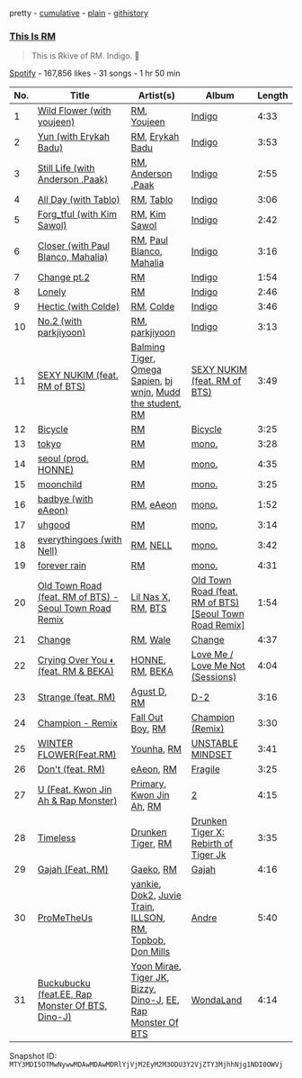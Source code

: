pretty - [cumulative](/playlists/cumulative/37i9dQZF1DXa3GFRsPDpwq.md) - [plain](/playlists/plain/37i9dQZF1DXa3GFRsPDpwq) - [githistory](https://github.githistory.xyz/mackorone/spotify-playlist-archive/blob/main/playlists/plain/37i9dQZF1DXa3GFRsPDpwq)

### [This Is RM](https://open.spotify.com/playlist/37i9dQZF1DXa3GFRsPDpwq)

> This is Rkive of RM\. Indigo\. 💜

[Spotify](https://open.spotify.com/user/spotify) - 167,856 likes - 31 songs - 1 hr 50 min

| No. | Title | Artist(s) | Album | Length |
|---|---|---|---|---|
| 1 | [Wild Flower \(with youjeen\)](https://open.spotify.com/track/1AZjCZSGEjlxUufFQwSszF) | [RM](https://open.spotify.com/artist/2auC28zjQyVTsiZKNgPRGs), [Youjeen](https://open.spotify.com/artist/4wVcCedmr7FHtUlFnIeJIG) | [Indigo](https://open.spotify.com/album/2wGinO7YWLHN2sULIr4a7v) | 4:33 |
| 2 | [Yun \(with Erykah Badu\)](https://open.spotify.com/track/3F3PuqGinS2T1ePmjUTw9t) | [RM](https://open.spotify.com/artist/2auC28zjQyVTsiZKNgPRGs), [Erykah Badu](https://open.spotify.com/artist/7IfculRW2WXyzNQ8djX8WX) | [Indigo](https://open.spotify.com/album/2wGinO7YWLHN2sULIr4a7v) | 3:53 |
| 3 | [Still Life \(with Anderson .Paak\)](https://open.spotify.com/track/3p4N6mBFv42M8dI8SUoPre) | [RM](https://open.spotify.com/artist/2auC28zjQyVTsiZKNgPRGs), [Anderson .Paak](https://open.spotify.com/artist/3jK9MiCrA42lLAdMGUZpwa) | [Indigo](https://open.spotify.com/album/2wGinO7YWLHN2sULIr4a7v) | 2:55 |
| 4 | [All Day \(with Tablo\)](https://open.spotify.com/track/3PgnXyzWXrEoE0oQdLMF3M) | [RM](https://open.spotify.com/artist/2auC28zjQyVTsiZKNgPRGs), [Tablo](https://open.spotify.com/artist/3NdOtTPPaXrCyC7Lpmzyhv) | [Indigo](https://open.spotify.com/album/2wGinO7YWLHN2sULIr4a7v) | 3:06 |
| 5 | [Forg\_tful \(with Kim Sawol\)](https://open.spotify.com/track/1mrS1j5cwaffpXsthTb2Qx) | [RM](https://open.spotify.com/artist/2auC28zjQyVTsiZKNgPRGs), [Kim Sawol](https://open.spotify.com/artist/08J6v4qHZz06ua0qAicWmE) | [Indigo](https://open.spotify.com/album/2wGinO7YWLHN2sULIr4a7v) | 2:42 |
| 6 | [Closer \(with Paul Blanco, Mahalia\)](https://open.spotify.com/track/0Cuwd86fyu0lPVokzTp8Hu) | [RM](https://open.spotify.com/artist/2auC28zjQyVTsiZKNgPRGs), [Paul Blanco](https://open.spotify.com/artist/2fiGm496AG7ePURQiSSJIw), [Mahalia](https://open.spotify.com/artist/16rCzZOMQX7P8Kmn5YKexI) | [Indigo](https://open.spotify.com/album/2wGinO7YWLHN2sULIr4a7v) | 3:16 |
| 7 | [Change pt.2](https://open.spotify.com/track/2hMvhh9FiCB6njOYR7tkT8) | [RM](https://open.spotify.com/artist/2auC28zjQyVTsiZKNgPRGs) | [Indigo](https://open.spotify.com/album/2wGinO7YWLHN2sULIr4a7v) | 1:54 |
| 8 | [Lonely](https://open.spotify.com/track/49iPCmLYg3SS8r2MXcbR1N) | [RM](https://open.spotify.com/artist/2auC28zjQyVTsiZKNgPRGs) | [Indigo](https://open.spotify.com/album/2wGinO7YWLHN2sULIr4a7v) | 2:46 |
| 9 | [Hectic \(with Colde\)](https://open.spotify.com/track/3ZCuqvHYhjDlliRH9oCs77) | [RM](https://open.spotify.com/artist/2auC28zjQyVTsiZKNgPRGs), [Colde](https://open.spotify.com/artist/3VQDqjQ4wJyw8PzpGdlZpB) | [Indigo](https://open.spotify.com/album/2wGinO7YWLHN2sULIr4a7v) | 3:46 |
| 10 | [No.2 \(with parkjiyoon\)](https://open.spotify.com/track/2sXaFMTkBHYrEgfGJ2y27a) | [RM](https://open.spotify.com/artist/2auC28zjQyVTsiZKNgPRGs), [parkjiyoon](https://open.spotify.com/artist/2NVYd7nCno3gh2Bz9pWtfi) | [Indigo](https://open.spotify.com/album/2wGinO7YWLHN2sULIr4a7v) | 3:13 |
| 11 | [SEXY NUKIM \(feat\. RM of BTS\)](https://open.spotify.com/track/1XkMxUilV0E3ChDERZJUEq) | [Balming Tiger](https://open.spotify.com/artist/6vbKIm1WsvhMMDpthYONc1), [Omega Sapien](https://open.spotify.com/artist/46KQM3HJyONaKRTbcfNPlU), [bj wnjn](https://open.spotify.com/artist/4E4TZnDHlrhclSJgeund1d), [Mudd the student](https://open.spotify.com/artist/4xHlg3Tcv7TZZzFq0aW2hQ), [RM](https://open.spotify.com/artist/2auC28zjQyVTsiZKNgPRGs) | [SEXY NUKIM \(feat\. RM of BTS\)](https://open.spotify.com/album/7osIz9TFdxYQAm4fgakanT) | 3:49 |
| 12 | [Bicycle](https://open.spotify.com/track/5zvLKLuTQvN8BzdQtOSBd3) | [RM](https://open.spotify.com/artist/2auC28zjQyVTsiZKNgPRGs) | [Bicycle](https://open.spotify.com/album/2h9WH7UD0s15x8Ho5OCs8h) | 3:25 |
| 13 | [tokyo](https://open.spotify.com/track/2YCTRzLwXgiNvbod8xuCHl) | [RM](https://open.spotify.com/artist/2auC28zjQyVTsiZKNgPRGs) | [mono.](https://open.spotify.com/album/1vsTrL1h2bRHP1kUPvlIyb) | 3:28 |
| 14 | [seoul \(prod\. HONNE\)](https://open.spotify.com/track/1sKsYTGy8XfHjCYqcudqG5) | [RM](https://open.spotify.com/artist/2auC28zjQyVTsiZKNgPRGs) | [mono.](https://open.spotify.com/album/1vsTrL1h2bRHP1kUPvlIyb) | 4:35 |
| 15 | [moonchild](https://open.spotify.com/track/6BnciRM9jyEP9cEjvoN5eI) | [RM](https://open.spotify.com/artist/2auC28zjQyVTsiZKNgPRGs) | [mono.](https://open.spotify.com/album/1vsTrL1h2bRHP1kUPvlIyb) | 3:25 |
| 16 | [badbye \(with eAeon\)](https://open.spotify.com/track/6CYJojwhuUyTTL5G6AsDHf) | [RM](https://open.spotify.com/artist/2auC28zjQyVTsiZKNgPRGs), [eAeon](https://open.spotify.com/artist/3ZSbXArE6mxOleJnsumK4u) | [mono.](https://open.spotify.com/album/1vsTrL1h2bRHP1kUPvlIyb) | 1:52 |
| 17 | [uhgood](https://open.spotify.com/track/5u9Pr2CujzeWFZJPALBPqQ) | [RM](https://open.spotify.com/artist/2auC28zjQyVTsiZKNgPRGs) | [mono.](https://open.spotify.com/album/1vsTrL1h2bRHP1kUPvlIyb) | 3:14 |
| 18 | [everythingoes \(with Nell\)](https://open.spotify.com/track/0ZUtat3yQpzMRMJ9Qmz5k0) | [RM](https://open.spotify.com/artist/2auC28zjQyVTsiZKNgPRGs), [NELL](https://open.spotify.com/artist/5WY88tCMFA6J6vqSN3MmDZ) | [mono.](https://open.spotify.com/album/1vsTrL1h2bRHP1kUPvlIyb) | 3:42 |
| 19 | [forever rain](https://open.spotify.com/track/42DD4cLqkprJPih3YxXkAO) | [RM](https://open.spotify.com/artist/2auC28zjQyVTsiZKNgPRGs) | [mono.](https://open.spotify.com/album/1vsTrL1h2bRHP1kUPvlIyb) | 4:31 |
| 20 | [Old Town Road \(feat\. RM of BTS\) \- Seoul Town Road Remix](https://open.spotify.com/track/6woeVu3fVMflqen1t4N6pg) | [Lil Nas X](https://open.spotify.com/artist/7jVv8c5Fj3E9VhNjxT4snq), [RM](https://open.spotify.com/artist/2auC28zjQyVTsiZKNgPRGs), [BTS](https://open.spotify.com/artist/3Nrfpe0tUJi4K4DXYWgMUX) | [Old Town Road \(feat\. RM of BTS\) \[Seoul Town Road Remix\]](https://open.spotify.com/album/7CQho9XJ69KLTUdM9vUZyW) | 1:54 |
| 21 | [Change](https://open.spotify.com/track/4L3HQD7tbXCPpO9Ps7rgdm) | [RM](https://open.spotify.com/artist/2auC28zjQyVTsiZKNgPRGs), [Wale](https://open.spotify.com/artist/67nwj3Y5sZQLl72VNUHEYE) | [Change](https://open.spotify.com/album/1XNlRfQuMTW3IF0z0dUZgq) | 4:37 |
| 22 | [Crying Over You ◐ \(feat\. RM & BEKA\)](https://open.spotify.com/track/7AyaV1Ga66yguStIr20zsO) | [HONNE](https://open.spotify.com/artist/0Vw76uk7P8yVtTClWyOhac), [RM](https://open.spotify.com/artist/2auC28zjQyVTsiZKNgPRGs), [BEKA](https://open.spotify.com/artist/1ClmHgLorY9RUCIvsTdT7A) | [Love Me / Love Me Not \(Sessions\)](https://open.spotify.com/album/74nLAOXgk7p5ujlR5RYZ03) | 4:04 |
| 23 | [Strange \(feat\. RM\)](https://open.spotify.com/track/6x2arhzc99oGlqM82V0mnd) | [Agust D](https://open.spotify.com/artist/5RmQ8k4l3HZ8JoPb4mNsML), [RM](https://open.spotify.com/artist/2auC28zjQyVTsiZKNgPRGs) | [D\-2](https://open.spotify.com/album/1Pp8t7yn2E3rz3R7ZqPn1O) | 3:16 |
| 24 | [Champion \- Remix](https://open.spotify.com/track/6PurllVXXGL1s6UkLtzMVF) | [Fall Out Boy](https://open.spotify.com/artist/4UXqAaa6dQYAk18Lv7PEgX), [RM](https://open.spotify.com/artist/2auC28zjQyVTsiZKNgPRGs) | [Champion \(Remix\)](https://open.spotify.com/album/1VD9g6kl7AYtKRw36VoJed) | 3:30 |
| 25 | [WINTER FLOWER\(Feat.RM\)](https://open.spotify.com/track/4Eefey3uN90Abhbr47zKmC) | [Younha](https://open.spotify.com/artist/6GwM5CHqhWXzG3l5kzRSAS), [RM](https://open.spotify.com/artist/2auC28zjQyVTsiZKNgPRGs) | [UNSTABLE MINDSET](https://open.spotify.com/album/7tY3mqjeJaMr6RFJYnjI2s) | 3:41 |
| 26 | [Don't \(feat\. RM\)](https://open.spotify.com/track/6KE3Fs6LMzi4hJI3eFqyLC) | [eAeon](https://open.spotify.com/artist/3ZSbXArE6mxOleJnsumK4u), [RM](https://open.spotify.com/artist/2auC28zjQyVTsiZKNgPRGs) | [Fragile](https://open.spotify.com/album/58QwKbqqxvic4OsBubpZ6h) | 3:25 |
| 27 | [U \(Feat\. Kwon Jin Ah & Rap Monster\)](https://open.spotify.com/track/5LlgJFQLF4uXmt1nCtdyTJ) | [Primary](https://open.spotify.com/artist/4QDcs3XrA8uHUZ7Xt9Ytep), [Kwon Jin Ah](https://open.spotify.com/artist/0kRAVpQhUUArA8UnYwEdeZ), [RM](https://open.spotify.com/artist/2auC28zjQyVTsiZKNgPRGs) | [2](https://open.spotify.com/album/1H59BSWW8dygtTZv51DmbA) | 4:15 |
| 28 | [Timeless](https://open.spotify.com/track/3wRn6i5bOJPAUg9trFSRCN) | [Drunken Tiger](https://open.spotify.com/artist/1kcYSWblYWOOMVOPNgbMYI), [RM](https://open.spotify.com/artist/2auC28zjQyVTsiZKNgPRGs) | [Drunken Tiger X: Rebirth of Tiger Jk](https://open.spotify.com/album/0dSDs3V1AH4jANHJueedGV) | 3:35 |
| 29 | [Gajah \(Feat\. RM\)](https://open.spotify.com/track/6KboccKS3L0feiVQST88Ag) | [Gaeko](https://open.spotify.com/artist/0tkHE1pQ5ZCgQb8WZ0ba79), [RM](https://open.spotify.com/artist/2auC28zjQyVTsiZKNgPRGs) | [Gajah](https://open.spotify.com/album/69SDWudpzV0za05JJgU0PJ) | 4:16 |
| 30 | [ProMeTheUs](https://open.spotify.com/track/4FC4LApeNhUUhhlar4AK5r) | [yankie](https://open.spotify.com/artist/6a8KtGpAv3NHL713mcH08a), [Dok2](https://open.spotify.com/artist/0rW6fVd3yuW2CF2sLYWQtE), [Juvie Train](https://open.spotify.com/artist/2CEVA02kVlfCD2ASpvadw4), [ILLSON](https://open.spotify.com/artist/1o3mKG33qvuXI2s3HXTkYd), [RM](https://open.spotify.com/artist/2auC28zjQyVTsiZKNgPRGs), [Topbob](https://open.spotify.com/artist/3g3dSdILSVIAoi9fdWkLIz), [Don Mills](https://open.spotify.com/artist/6bIsFWNkjQvSm5P4rqlxKn) | [Andre](https://open.spotify.com/album/3c8EwsM7c6Ek2JPrf2b1VV) | 5:40 |
| 31 | [Buckubucku \(feat.EE, Rap Monster Of BTS, Dino\-J\)](https://open.spotify.com/track/4e3DIkvwzyWu3ZpZFZJb5o) | [Yoon Mirae](https://open.spotify.com/artist/1Do4bSzfUl0KWL9r1fITu0), [Tiger JK](https://open.spotify.com/artist/11S00dFcvNvJahis8MTGMD), [Bizzy](https://open.spotify.com/artist/4w7y9BkDnf9hhjzQH6Br41), [Dino\-J](https://open.spotify.com/artist/7EZqgfXkH28R2lDju3Shk5), [EE](https://open.spotify.com/artist/4CzDpmJ3sq9cUDMX0p1g3E), [Rap Monster Of BTS](https://open.spotify.com/artist/3WZx1tUs9T3w2ovq2GjgGu) | [WondaLand](https://open.spotify.com/album/58CvWtN9NU9MS80uPB026O) | 4:14 |

Snapshot ID: `MTY3MDI5OTMwNywwMDAwMDAwMDRlYjVjM2EyM2M3ODU3Y2VjZTY3MjhhNjg1NDI0OWVj`
